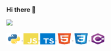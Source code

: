 ### Hi there 👋

<div>
  <a href="https://github.com/nandanv99">
  <img height="180em" src="https://github-readme-stats.vercel.app/api/top-langs/?username=nandanv99&layout=compact&langs_count=7&theme=github_dark"/>
</div>

<div style="display: inline_block"><br>
  <img align="center" alt="Network-Scanner" height="30" width="40" src="https://raw.githubusercontent.com/devicons/devicon/master/icons/python/python-original.svg">
  <img align="center" alt="Password-Maker" height="30" width="40" src="https://raw.githubusercontent.com/devicons/devicon/master/icons/javascript/javascript-plain.svg">
  <img align="center" alt="Profile-Creator" height="30" width="40" src="https://raw.githubusercontent.com/devicons/devicon/master/icons/typescript/typescript-plain.svg">
  <img align="center" alt="Regex-Checker" height="30" width="40" src="https://raw.githubusercontent.com/devicons/devicon/master/icons/html5/html5-original.svg">
  <img align="center" alt="Port-Scanner" height="30" width="40" src="https://raw.githubusercontent.com/devicons/devicon/master/icons/css3/css3-original.svg">
  <img align="center" alt="Weather-Conditions" height="30" width="40" src="https://raw.githubusercontent.com/devicons/devicon/master/icons/csharp/csharp-original.svg">
</div>
